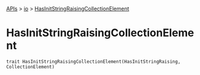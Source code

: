 [APIs](../index.md) > [io](./index.md) > [HasInitStringRaisingCollectionElement]()

# HasInitStringRaisingCollectionElement

```
trait HasInitStringRaisingCollectionElement(HasInitStringRaising, CollectionElement)
```
